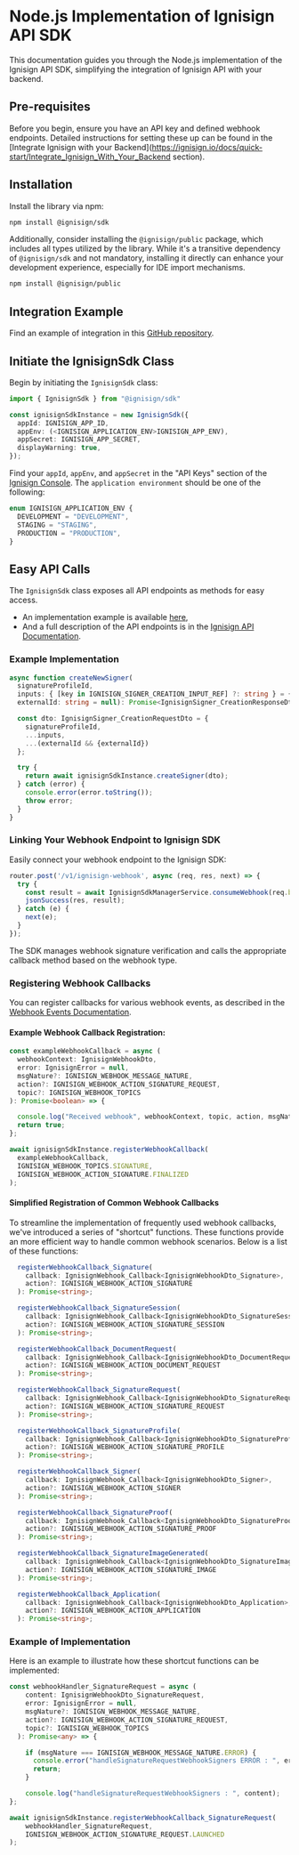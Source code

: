 # Node.js Implementation of Ignisign API SDK

This documentation guides you through the Node.js implementation of the Ignisign API SDK, simplifying the integration of Ignisign API with your backend.

## Pre-requisites

Before you begin, ensure you have an API key and defined webhook endpoints. 
Detailed instructions for setting these up can be found in the [Integrate Ignisign with your Backend](https://ignisign.io/docs/quick-start/Integrate_Ignisign_With_Your_Backend section).

## Installation

Install the library via npm:

```bash
npm install @ignisign/sdk
```

Additionally, consider installing the `@ignisign/public` package, which includes all types utilized by the library. While it's a transitive dependency of `@ignisign/sdk` and not mandatory, installing it directly can enhance your development experience, especially for IDE import mechanisms.

```bash
npm install @ignisign/public
```

## Integration Example

Find an example of integration in this [GitHub repository](https://github.com/ignisign/ignisign-examples/tree/main/ignisign-node).

## Initiate the IgnisignSdk Class

Begin by initiating the `IgnisignSdk` class:

```typescript
import { IgnisignSdk } from "@ignisign/sdk"

const ignisignSdkInstance = new IgnisignSdk({
  appId: IGNISIGN_APP_ID,
  appEnv: (<IGNISIGN_APPLICATION_ENV>IGNISIGN_APP_ENV),
  appSecret: IGNISIGN_APP_SECRET,
  displayWarning: true,
});
```

Find your `appId`, `appEnv`, and `appSecret` in the "API Keys" section of the [Ignisign Console](https://console.ignisign.io/). 
The `application environment` should be one of the following:

```typescript
enum IGNISIGN_APPLICATION_ENV {
  DEVELOPMENT = "DEVELOPMENT",
  STAGING = "STAGING",
  PRODUCTION = "PRODUCTION",
}
```

## Easy API Calls

The `IgnisignSdk` class exposes all API endpoints as methods for easy access. 

- An implementation example is available [here](https://github.com/ignisign/ignisign-examples/blob/main/ignisign-node/src/services/ignisign-sdk-manager.service.ts), 
- And a full description of the API endpoints is in the [Ignisign API Documentation](https://ignisign.io/docs/ignisign-api/api-auth).

### Example Implementation

```typescript
async function createNewSigner(
  signatureProfileId, 
  inputs: { [key in IGNISIGN_SIGNER_CREATION_INPUT_REF] ?: string } = {}, 
  externalId: string = null): Promise<IgnisignSigner_CreationResponseDto> {  

  const dto: IgnisignSigner_CreationRequestDto = {
    signatureProfileId,
    ...inputs,
    ...(externalId && {externalId})
  };

  try {
    return await ignisignSdkInstance.createSigner(dto);
  } catch (error) {
    console.error(error.toString());
    throw error;
  }
}
```

### Linking Your Webhook Endpoint to Ignisign SDK

Easily connect your webhook endpoint to the Ignisign SDK:

```typescript
router.post('/v1/ignisign-webhook', async (req, res, next) => {
  try {
    const result = await IgnisignSdkManagerService.consumeWebhook(req.body);
    jsonSuccess(res, result);
  } catch (e) {
    next(e);
  }
});
```

The SDK manages webhook signature verification and calls the appropriate callback method based on the webhook type.

### Registering Webhook Callbacks

You can register callbacks for various webhook events, as described in the [Webhook Events Documentation](https://ignisign.io/docs/webhooks/webhooks).

#### Example Webhook Callback Registration:

```typescript
const exampleWebhookCallback = async (
  webhookContext: IgnisignWebhookDto,
  error: IgnisignError = null,
  msgNature?: IGNISIGN_WEBHOOK_MESSAGE_NATURE,
  action?: IGNISIGN_WEBHOOK_ACTION_SIGNATURE_REQUEST,
  topic?: IGNISIGN_WEBHOOK_TOPICS  
): Promise<boolean> => {

  console.log("Received webhook", webhookContext, topic, action, msgNature);
  return true;
};

await ignisignSdkInstance.registerWebhookCallback(
  exampleWebhookCallback,
  IGNISIGN_WEBHOOK_TOPICS.SIGNATURE,
  IGNISIGN_WEBHOOK_ACTION_SIGNATURE.FINALIZED
);
```
#### Simplified Registration of Common Webhook Callbacks

To streamline the implementation of frequently used webhook callbacks, we've introduced a series of "shortcut" functions. These functions provide an more efficient way to handle common webhook scenarios. Below is a list of these functions:

```typescript
  registerWebhookCallback_Signature(
    callback: IgnisignWebhook_Callback<IgnisignWebhookDto_Signature>, 
    action?: IGNISIGN_WEBHOOK_ACTION_SIGNATURE
  ): Promise<string>;

  registerWebhookCallback_SignatureSession(
    callback: IgnisignWebhook_Callback<IgnisignWebhookDto_SignatureSession>, 
    action?: IGNISIGN_WEBHOOK_ACTION_SIGNATURE_SESSION
  ): Promise<string>;

  registerWebhookCallback_DocumentRequest(
    callback: IgnisignWebhook_Callback<IgnisignWebhookDto_DocumentRequest>, 
    action?: IGNISIGN_WEBHOOK_ACTION_DOCUMENT_REQUEST
  ): Promise<string>;

  registerWebhookCallback_SignatureRequest(
    callback: IgnisignWebhook_Callback<IgnisignWebhookDto_SignatureRequest>, 
    action?: IGNISIGN_WEBHOOK_ACTION_SIGNATURE_REQUEST
  ): Promise<string>;

  registerWebhookCallback_SignatureProfile(
    callback: IgnisignWebhook_Callback<IgnisignWebhookDto_SignatureProfile>, 
    action?: IGNISIGN_WEBHOOK_ACTION_SIGNATURE_PROFILE
  ): Promise<string>;

  registerWebhookCallback_Signer(
    callback: IgnisignWebhook_Callback<IgnisignWebhookDto_Signer>, 
    action?: IGNISIGN_WEBHOOK_ACTION_SIGNER
  ): Promise<string>;

  registerWebhookCallback_SignatureProof(
    callback: IgnisignWebhook_Callback<IgnisignWebhookDto_SignatureProof>, 
    action?: IGNISIGN_WEBHOOK_ACTION_SIGNATURE_PROOF
  ): Promise<string>;

  registerWebhookCallback_SignatureImageGenerated(
    callback: IgnisignWebhook_Callback<IgnisignWebhookDto_SignatureImage>, 
    action?: IGNISIGN_WEBHOOK_ACTION_SIGNATURE_IMAGE
  ): Promise<string>;

  registerWebhookCallback_Application(
    callback: IgnisignWebhook_Callback<IgnisignWebhookDto_Application>, 
    action?: IGNISIGN_WEBHOOK_ACTION_APPLICATION
  ): Promise<string>;
```

### Example of Implementation

Here is an example to illustrate how these shortcut functions can be implemented:

```typescript
const webhookHandler_SignatureRequest = async (
    content: IgnisignWebhookDto_SignatureRequest,
    error: IgnisignError = null,
    msgNature?: IGNISIGN_WEBHOOK_MESSAGE_NATURE,
    action?: IGNISIGN_WEBHOOK_ACTION_SIGNATURE_REQUEST,
    topic?: IGNISIGN_WEBHOOK_TOPICS
  ): Promise<any> => {

    if (msgNature === IGNISIGN_WEBHOOK_MESSAGE_NATURE.ERROR) {
      console.error("handleSignatureRequestWebhookSigners ERROR : ", error);
      return;
    }

    console.log("handleSignatureRequestWebhookSigners : ", content);
};

await ignisignSdkInstance.registerWebhookCallback_SignatureRequest(
    webhookHandler_SignatureRequest,  
    IGNISIGN_WEBHOOK_ACTION_SIGNATURE_REQUEST.LAUNCHED
);
```
